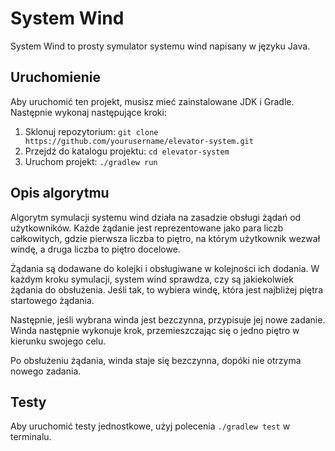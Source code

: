 # System Wind

System Wind to prosty symulator systemu wind napisany w języku Java.

## Uruchomienie

Aby uruchomić ten projekt, musisz mieć zainstalowane JDK i Gradle. Następnie wykonaj następujące kroki:

1. Sklonuj repozytorium: `git clone https://github.com/yourusername/elevator-system.git`
2. Przejdź do katalogu projektu: `cd elevator-system`
3. Uruchom projekt: `./gradlew run`

## Opis algorytmu

Algorytm symulacji systemu wind działa na zasadzie obsługi żądań od użytkowników. Każde żądanie jest reprezentowane jako para liczb całkowitych, gdzie pierwsza liczba to piętro, na którym użytkownik wezwał windę, a druga liczba to piętro docelowe.

Żądania są dodawane do kolejki i obsługiwane w kolejności ich dodania. W każdym kroku symulacji, system wind sprawdza, czy są jakiekolwiek żądania do obsłużenia. Jeśli tak, to wybiera windę, która jest najbliżej piętra startowego żądania.

Następnie, jeśli wybrana winda jest bezczynna, przypisuje jej nowe zadanie. Winda następnie wykonuje krok, przemieszczając się o jedno piętro w kierunku swojego celu.

Po obsłużeniu żądania, winda staje się bezczynna, dopóki nie otrzyma nowego zadania.

## Testy

Aby uruchomić testy jednostkowe, użyj polecenia `./gradlew test` w terminalu.
